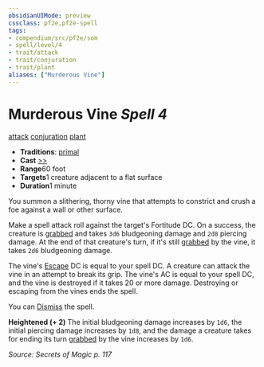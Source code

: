 ```yaml
---
obsidianUIMode: preview
cssclass: pf2e,pf2e-spell
tags:
- compendium/src/pf2e/som
- spell/level/4
- trait/attack
- trait/conjuration
- trait/plant
aliases: ["Murderous Vine"]
---
```

# Murderous Vine *Spell 4*   
[attack](../../rules/traits/attack.md)  [conjuration](../../rules/traits/conjuration.md)  [plant](../../rules/traits/plant.md)  

- **Traditions**: [primal](../../rules/traits/primal.md)
- **Cast** [>>](../../rules/core-rulebook/chapter-9-playing-the-game.md#Actions "Two-Action") 
- **Range**60 foot
- **Targets**1 creature adjacent to a flat surface
- **Duration**1 minute

You summon a slithering, thorny vine that attempts to constrict and crush a foe against a wall or other surface.

Make a spell attack roll against the target's Fortitude DC. On a success, the creature is [grabbed](../../rules/conditions.md#Grabbed) and takes `3d6` bludgeoning damage and `2d8` piercing damage. At the end of that creature's turn, if it's still [grabbed](../../rules/conditions.md#Grabbed) by the vine, it takes `2d6` bludgeoning damage.

The vine's [Escape](../../rules/actions/escape.md) DC is equal to your spell DC. A creature can attack the vine in an attempt to break its grip. The vine's AC is equal to your spell DC, and the vine is destroyed if it takes 20 or more damage. Destroying or escaping from the vines ends the spell.

You can [Dismiss](../../rules/actions/dismiss.md) the spell.

**Heightened (+ 2)** The initial bludgeoning damage increases by `1d6`, the initial piercing damage increases by `1d8`, and the damage a creature takes for ending its turn [grabbed](../../rules/conditions.md#Grabbed) by the vine increases by `1d6`.

*Source: Secrets of Magic p. 117*
